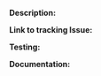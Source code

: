 **Description:** <Describe what has changed.>
<!--Ex. Fixing a bug - Describe the bug and how this fixes the issue.
Ex. Adding a feature - Explain what this achieves.-->

**Link to tracking Issue:** <Issue number if applicable>

**Testing:** <Describe what testing was performed and which tests were added.>

**Documentation:** <Describe the documentation added.>